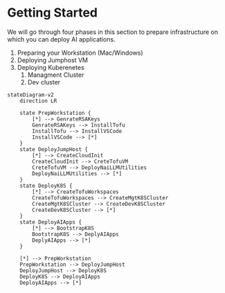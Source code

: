 # Getting Started

We will go through four phases in this section to prepare infrastructure on which you can deploy AI applications. 

1. Preparing your Workstation (Mac/Windows)
2. Deploying Jumphost VM
3. Deploying Kuberenetes
   1. Managment Cluster
   2. Dev cluster

```mermaid
stateDiagram-v2
    direction LR
    
    state PrepWorkstation {
        [*] --> GenrateRSAKeys
        GenrateRSAKeys --> InstallTofu
        InstallTofu --> InstallVSCode
        InstallVSCode --> [*]
    }
    state DeployJumpHost {
        [*] --> CreateCloudInit
        CreateCloudInit --> CreteTofuVM
        CreteTofuVM --> DeployNaiLLMUtilities
        DeployNaiLLMUtilities --> [*]
    }
    state DeployK8S {
        [*] --> CreateTofuWorkspaces
        CreateTofuWorkspaces --> CreateMgtK8SCluster
        CreateMgtK8SCluster --> CreateDevK8SCluster
        CreateDevK8SCluster --> [*]
    }
    state DeployAIApps {
        [*] --> BootstrapK8S
        BootstrapK8S --> DeplyAIApps
        DeplyAIApps --> [*]
    }

    [*] --> PrepWorkstation
    PrepWorkstation --> DeployJumpHost
    DeployJumpHost --> DeployK8S
    DeployK8S --> DeployAIApps
    DeployAIApps --> [*]
```




